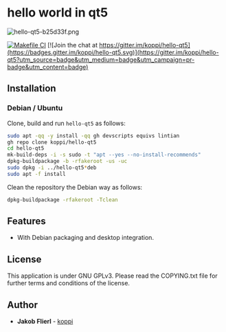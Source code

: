 # hello world in qt5

![hello-qt5-b25d33f.png](https://raw.githubusercontent.com/koppi/hello-qt5/main/meta/hello-qt5-b25d33f.png)

[![Makefile CI](https://github.com/koppi/hello-qt5/actions/workflows/main.yml/badge.svg)](https://github.com/koppi/hello-qt5/actions/workflows/main.yml) [![Join the chat at https://gitter.im/koppi/hello-qt5](https://badges.gitter.im/koppi/hello-qt5.svg)](https://gitter.im/koppi/hello-qt5?utm_source=badge&utm_medium=badge&utm_campaign=pr-badge&utm_content=badge)

## Installation

### Debian / Ubuntu

Clone, build and run ```hello-qt5``` as follows:
```bash
sudo apt -qq -y install -qq gh devscripts equivs lintian
gh repo clone koppi/hello-qt5
cd hello-qt5
mk-build-deps -i -s sudo -t "apt --yes --no-install-recommends"
dpkg-buildpackage -b -rfakeroot -us -uc
sudo dpkg -i ../hello-qt5*deb
sudo apt -f install
```

Clean the repository the Debian way as follows:
```bash
dpkg-buildpackage -rfakeroot -Tclean
```

## Features

* With Debian packaging and desktop integration.

## License

This application is under GNU GPLv3. Please read the COPYING.txt file for further terms and conditions of the license.

## Author

* **Jakob Flierl** - [koppi](https://github.com/koppi)
